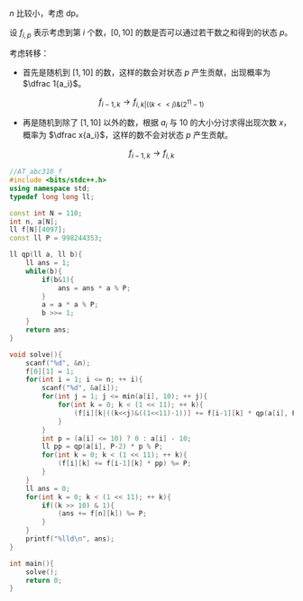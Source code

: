 $n$ 比较小，考虑 dp。

设 $f_{i,p}$ 表示考虑到第 $i$ 个数，$[0,10]$ 的数是否可以通过若干数之和得到的状态 $p$。

考虑转移：

- 首先是随机到 $[1,10]$ 的数，这样的数会对状态 $p$ 产生贡献，出现概率为 $\dfrac 1{a_i}$。

$$f_{i-1,k}\to f_{i,k|((k<<j)\&(2^{11}-1)}$$

- 再是随机到除了 $[1,10]$ 以外的数，根据 $a_i$ 与 $10$ 的大小分讨求得出现次数 $x$，概率为 $\dfrac x{a_i}$，这样的数不会对状态 $p$ 产生贡献。

$$f_{i-1,k}\to f_{i,k}$$

```cpp
//AT_abc310_f
#include <bits/stdc++.h>
using namespace std;
typedef long long ll;

const int N = 110;
int n, a[N];
ll f[N][4097];
const ll P = 998244353;

ll qp(ll a, ll b){
	ll ans = 1;
	while(b){
		if(b&1){
			ans = ans * a % P; 
		}
		a = a * a % P;
		b >>= 1;
	}
	return ans;
}

void solve(){
	scanf("%d", &n);
	f[0][1] = 1;
	for(int i = 1; i <= n; ++ i){
		scanf("%d", &a[i]);
		for(int j = 1; j <= min(a[i], 10); ++ j){
			for(int k = 0; k < (1 << 11); ++ k){
				(f[i][k|((k<<j)&((1<<11)-1))] += f[i-1][k] * qp(a[i], P-2) % P) %= P;
			}
		}
		int p = (a[i] <= 10) ? 0 : a[i] - 10;
		ll pp = qp(a[i], P-2) * p % P;
		for(int k = 0; k < (1 << 11); ++ k){
			(f[i][k] += f[i-1][k] * pp) %= P;
		}
	}
	ll ans = 0;
	for(int k = 0; k < (1 << 11); ++ k){
		if((k >> 10) & 1){
			(ans += f[n][k]) %= P;
		}
	}
	printf("%lld\n", ans);
}

int main(){
	solve();
	return 0;
}
```